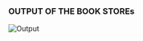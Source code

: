 ### OUTPUT OF THE BOOK STOREs
![Output](https://github.com/user-attachments/assets/c731621d-ab6a-401a-b480-acd81dc930f1)
